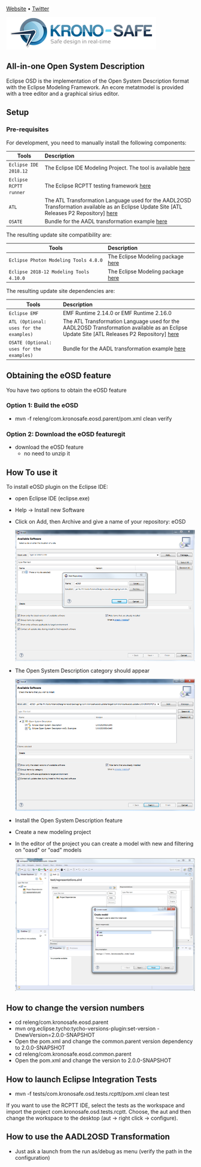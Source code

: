 [Website](http://www.krono-safe.com) • [Twitter](https://twitter.com/KRONO_SAFE)

[![Krono-Safe Logo](documentation/img/Group.png)](http://www.krono-safe.com)

## All-in-one Open System Description
Eclipse OSD is the implementation of the Open System Description format with the Eclipse Modeling Framework. An ecore metatmodel is provided with a tree editor and a graphical sirius editor.

## Setup

### Pre-requisites

For development, you need to manually install the following components:

|                         Tools                         |                              Description                               |
| ----------------------------------------------------- | :--------------------------------------------------------------------- |
| `Eclipse IDE 2018.12`                         | The  Eclipse IDE Modeling Project. The tool is available [here](https://www.eclipse.org/downloads/download.php?file=/technology/epp/downloads/release/2018-12/R/eclipse-modeling-2018-12-R-win32-x86_64.zip) |
| `Eclipse RCPTT runner`                         		| The Eclipse RCPTT testing framework [here](http://www.eclipse.org/downloads/download.php?file=/rcptt/release/2.3.0/ide/rcptt.ide-2.3.0-win32.win32.x86_64.zip) |
| `ATL`                         						| The ATL Transformation Language used for the AADL2OSD Transformation available as an Eclipse Update Site [ATL Releases P2 Repository] [here](http://download.eclipse.org/mmt/atl/updates/releases) |
| `OSATE`                         						| Bundle for the AADL transformation example [here](https://osate-build.sei.cmu.edu/download/osate/stable/2.3.7/products/) |


The resulting update site compatibility are:

|                         Tools                         |                              Description                               |
| ----------------------------------------------------- | :--------------------------------------------------------------------- |
| `Eclipse Photon Modeling Tools 4.8.0`                              | The Eclipse Modeling package [here](https://www.eclipse.org/downloads/download.php?file=/technology/epp/downloads/release/photon/R/eclipse-modeling-photon-R-win32-x86_64.zip) |
| `Eclipse 2018-12 Modeling Tools 4.10.0`                                 | The Eclipse Modeling package [here](https://www.eclipse.org/downloads/download.php?file=/technology/epp/downloads/release/2018-12/R/eclipse-modeling-2018-12-R-win32-x86_64.zip) |


The resulting update site dependencies are:

|                         Tools                         |                              Description                               |
| ----------------------------------------------------- | :--------------------------------------------------------------------- |
| `Eclipse EMF`                                         | EMF Runtime 2.14.0 or EMF Runtime 2.16.0                               |
| `ATL (Optional: uses for the examples)`                         				| The ATL Transformation Language used for the AADL2OSD Transformation available as an Eclipse Update Site [ATL Releases P2 Repository] [here](http://download.eclipse.org/mmt/atl/updates/releases) |
| `OSATE (Optional: uses for the examples)`                         			| Bundle for the AADL transformation example [here](https://osate-build.sei.cmu.edu/download/osate/stable/2.3.6/products/) |
 
## Obtaining the eOSD feature
You have two options to obtain the eOSD feature

### Option 1: Build the eOSD

- mvn -f releng/com.kronosafe.eosd.parent/pom.xml clean verify

### Option 2: Download the eOSD featuregit

- download the eOSD feature
  - no need to unzip it

## How To use it
To install eOSD plugin on the Eclipse IDE:

- open Eclipse IDE (eclipse.exe)
- Help -> Install new Software
- Click on Add, then Archive and give a name of your repository: eOSD

  ![IMAGE](documentation/img/repositoryAddition.PNG)

- The Open System Description category should appear

  ![IMAGE](documentation/img/eOSDFeatureInstallation.PNG)

- Install the Open System Description feature

- Create a new modeling project
- In the editor of the project you can create a model with new and filtering on "oasd" or "oad" models

  ![IMAGE](documentation/img/modelCreation.PNG)

## How to change the version numbers

- cd releng/com.kronosafe.eosd.parent
- mvn org.eclipse.tycho:tycho-versions-plugin:set-version -DnewVersion=2.0.0-SNAPSHOT
- Open the pom.xml and change the common.parent version dependency to 2.0.0-SNAPSHOT
- cd releng/com.kronosafe.eosd.common.parent
- Open the pom.xml and change the version to 2.0.0-SNAPSHOT

## How to launch Eclipse Integration Tests

- mvn -f tests/com.kronosafe.osd.tests.rcptt/pom.xml clean test

If you want to use the RCPTT IDE, select the tests as the workspace and import the project com.kronosafe.osd.tests.rcptt. Choose, the aut and then change the workspace to the desktop (aut -> right click -> configure).

## How to use the AADL2OSD Transformation
- Just ask a launch from the run as/debug as menu (verify the path in the configuration)
